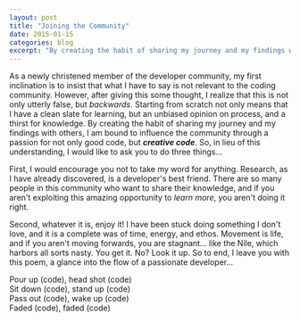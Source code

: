 ```yaml
---
layout: post
title: "Joining the Community"
date: 2015-01-15
categories: blog
excerpt: "By creating the habit of sharing my journey and my findings with others, I am bound to influence the community through a passion for not only good code, but <b><i>creative code</i></b>."
---
```

<p>
As a newly christened member of the developer community, my first inclination is to insist that what I have to say is not relevant to the coding community. However, after giving this some thought, I realize that this is not only utterly false, but <i>backwards</i>. Starting from scratch not only means that I have a clean slate for learning, but an unbiased opinion on process, and a thirst for knowledge. By creating the habit of sharing my journey and my findings with others, I am bound to influence the community through a passion for not only good code, but <b><i>creative code</i></b>. So, in lieu of this understanding, I would like to ask you to do three things...
</p><p>
First, I would encourage you not to take my word for anything. Research, as I have already discovered, is a developer's best friend. There are so many people in this community who want to share their knowledge, and if you aren't exploiting this amazing opportunity to <i>learn more</i>, you aren't doing it right.
</p><p>
Second, whatever it is, enjoy it! I have been stuck doing something I don't love, and it is a complete was of time, energy, and ethos. Movement is life, and if you aren't moving forwards, you are stagnant... like the Nile, which harbors all sorts nasty. You get it. No? Look it up. So to end, I leave you with this poem, a glance into the flow of a passionate developer...
</p><p>
Pour up (code), head shot (code)<br>
Sit down (code), stand up (code)<br>
Pass out (code), wake up (code)<br>
Faded (code), faded (code)
</p>